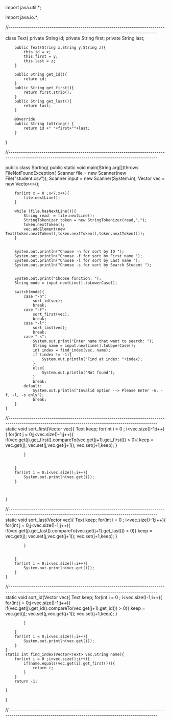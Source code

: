 import java.util.*;

import java.io.*;

//------------------------------------------------------------------------------------------------------------------------------------------------------
class Text{
        private String id;
        private String first;
        private String last;

        public Text(String x,String y,String z){
            this.id = x;
            this.first = y;
            this.last = z;
        }

        public String get_id(){
            return id;
        }
        public String get_first(){
            return first.strip();
        }
        public String get_last(){
            return last;
        }

        @Override
        public String toString() {
            return id +" "+first+""+last;
        }
}

//------------------------------------------------------------------------------------------------------------------------------------------------------

public class Sorting{
    public static void main(String arg[])throws FileNotFoundException{
        Scanner file = new Scanner(new File("student.csv"));
        Scanner input = new Scanner(System.in); 
        Vector<Text> vec = new Vector<>();
        
        for(int x = 0 ;x<7;x++){
            file.nextLine();
        }

        while (file.hasNextLine()){
            String read  = file.nextLine();
            StringTokenizer token = new StringTokenizer(read,",");
            token.nextToken();
            vec.addElement(new Text(token.nextToken(),token.nextToken(),token.nextToken()));
        }
        

        System.out.println("Choose -n for sort by ID ");
        System.out.println("Choose -f for sort by First name ");
        System.out.println("Choose -l for sort by Last name ");
        System.out.println("Choose -s for sort by Search Student ");


        System.out.print("Choose function: ");
        String mode = input.nextLine().toLowerCase();
        
        switch(mode){
            case "-n":
                sort_id(vec);
                break;
            case "-f":
                sort_first(vec);
                break;
            case "-l":
                sort_last(vec);
                break;
            case "-s":
                System.out.print("Enter name that want to search: ");
                String name = input.nextLine().toUpperCase();
                int index = find_index(vec, name);
                if (index != -1){
                    System.out.println("Find at index: "+index);
                }
                else{
                    System.out.println("Not found");
                }
                break;
            default: 
                System.out.println("Invalid option --> Please Enter -n, -f, -l, -s only"); 
                break;
        }
    }
//------------------------------------------------------------------------------------------------------------------------------------------------------
    static void sort_first(Vector<Text> vec){
        Text keep;
        for(int i = 0 ; i<vec.size()-1;i++){
            for(int j = 0;j<vec.size()-1;j++){
                if(vec.get(j).get_first().compareTo(vec.get(j+1).get_first()) > 0){
                    keep = vec.get(j);
                    vec.set(j,vec.get(j+1));
                    vec.set(j+1,keep);
                }
                
            }
           
           
        } 
        for(int i = 0;i<vec.size();i++){
            System.out.println(vec.get(i));
        }
       

          
    }
//------------------------------------------------------------------------------------------------------------------------------------------------------    
    static void sort_last(Vector<Text> vec){
        Text keep;
        for(int i = 0 ; i<vec.size()-1;i++){
            for(int j = 0;j<vec.size()-1;j++){
                if(vec.get(j).get_last().compareTo(vec.get(j+1).get_last()) > 0){
                    keep = vec.get(j);
                    vec.set(j,vec.get(j+1));
                    vec.set(j+1,keep);
                }
                
            }
           
           
        } 
        for(int i = 0;i<vec.size();i++){
            System.out.println(vec.get(i));
        }
    }
//------------------------------------------------------------------------------------------------------------------------------------------------------    
    static void sort_id(Vector<Text> vec){
        Text keep;
        for(int i = 0 ; i<vec.size()-1;i++){
            for(int j = 0;j<vec.size()-1;j++){
                if(vec.get(j).get_id().compareTo(vec.get(j+1).get_id()) > 0){
                    keep = vec.get(j);
                    vec.set(j,vec.get(j+1));
                    vec.set(j+1,keep);
                }
                
            }
           
        } 
        for(int i = 0;i<vec.size();i++){
            System.out.println(vec.get(i));
        }
    }
    static int find_index(Vector<Text> vec,String name){
        for(int i = 0 ;i<vec.size();i++){
            if(name.equals(vec.get(i).get_first())){
                return i;
            }
        }
        return -1;     
        
    }


}


//------------------------------------------------------------------------------------------------------------------------------------------------------
